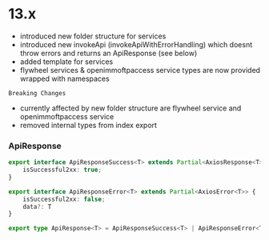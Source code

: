 # 13.x
- introduced new folder structure for services
- introduced new invokeApi (invokeApiWithErrorHandling) which doesnt throw errors and returns an ApiResponse (see below)
- added template for services 
- flywheel services & openimmoftpaccess service types are now provided wrapped with namespaces

`Breaking Changes`
- currently affected by new folder structure are flywheel service and openimmoftpaccess service
- removed internal types from index export
 



### ApiResponse
```typescript
export interface ApiResponseSuccess<T> extends Partial<AxiosResponse<T>> {
    isSuccessful2xx: true;
}

export interface ApiResponseError<T> extends Partial<AxiosError<T>> {
    isSuccessful2xx: false;
    data?: T
}

export type ApiResponse<T> = ApiResponseSuccess<T> | ApiResponseError<T>;
``` 
